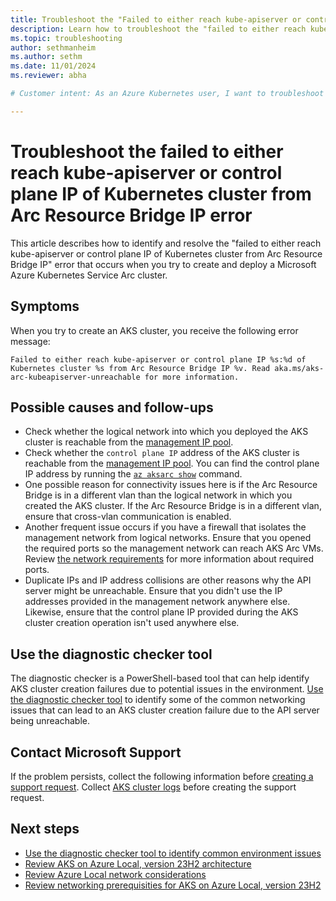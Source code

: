 ```yaml
---
title: Troubleshoot the "Failed to either reach kube-apiserver or control plane IP of Kubernetes cluster from Arc Resource Bridge IP" error
description: Learn how to troubleshoot the "failed to either reach kube-apiserver or control plane IP of Kubernetes cluster from Arc Resource Bridge IP error" when you try to create and deploy an AKS enabled by Arc cluster.
ms.topic: troubleshooting
author: sethmanheim
ms.author: sethm
ms.date: 11/01/2024
ms.reviewer: abha

# Customer intent: As an Azure Kubernetes user, I want to troubleshoot the "failed to either reach kube-apiserver or control plane IP of Kubernetes cluster from Arc Resource Bridge IP error" error code so that I can successfully start or create and deploy an Azure Kubernetes Service Arc cluster.

---
```


# Troubleshoot the failed to either reach kube-apiserver or control plane IP of Kubernetes cluster from Arc Resource Bridge IP error

This article describes how to identify and resolve the "failed to either reach kube-apiserver or control plane IP of Kubernetes cluster from Arc Resource Bridge IP" error that occurs when you try to create and deploy a Microsoft Azure Kubernetes Service Arc cluster.

## Symptoms

When you try to create an AKS cluster, you receive the following error message:

```output
Failed to either reach kube-apiserver or control plane IP %s:%d of Kubernetes cluster %s from Arc Resource Bridge IP %v. Read aka.ms/aks-arc-kubeapiserver-unreachable for more information.
```

## Possible causes and follow-ups

- Check whether the logical network into which you deployed the AKS cluster is reachable from the [management IP pool](/azure-stack/hci/plan/cloud-deployment-network-considerations#management-ip-pool). 
- Check whether the `control plane IP` address of the AKS cluster is reachable from the [management IP pool](/azure-stack/hci/plan/cloud-deployment-network-considerations#management-ip-pool). You can find the control plane IP address by running the [`az aksarc show`](/cli/azure/aksarc#az-aksarc-show) command.
- One possible reason for connectivity issues here is if the Arc Resource Bridge is in a different vlan than the logical network in which you created the AKS cluster. If the Arc Resource Bridge is in a different vlan, ensure that cross-vlan communication is enabled.
- Another frequent issue occurs if you have a firewall that isolates the management network from logical networks. Ensure that you opened the required ports so the management network can reach AKS Arc VMs. Review [the network requirements](aks-hci-network-system-requirements.md#network-port-and-cross-vlan-requirements) for more information about required ports.
- Duplicate IPs and IP address collisions are other reasons why the API server might be unreachable. Ensure that you didn't use the IP addresses provided in the management network anywhere else. Likewise, ensure that the control plane IP provided during the AKS cluster creation operation isn't used anywhere else.

## Use the diagnostic checker tool

The diagnostic checker is a PowerShell-based tool that can help identify AKS cluster creation failures due to potential issues in the environment. [Use the diagnostic checker tool](aks-arc-diagnostic-checker.md) to identify some of the common networking issues that can lead to an AKS cluster creation failure due to the API server being unreachable.

## Contact Microsoft Support

If the problem persists, collect the following information before [creating a support request](aks-troubleshoot.md#open-a-support-request). Collect [AKS cluster logs](get-on-demand-logs.md) before creating the support request.

## Next steps

- [Use the diagnostic checker tool to identify common environment issues](aks-arc-diagnostic-checker.md)
- [Review AKS on Azure Local, version 23H2 architecture](cluster-architecture.md)
- [Review Azure Local network considerations](/azure-stack/hci/plan/cloud-deployment-network-considerations)
- [Review networking prerequisities for AKS on Azure Local, version 23H2](aks-hci-network-system-requirements.md)
